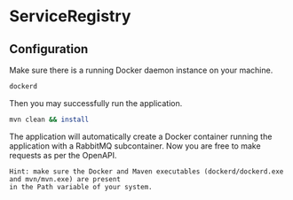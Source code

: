 # ServiceRegistry

## Configuration

Make sure there is a running Docker daemon instance on your machine.

```bash
dockerd
```

Then you may successfully run the application.

```bash
mvn clean && install
```

The application will automatically create a Docker container running the application with a RabbitMQ subcontainer.
Now you are free to make requests as per the OpenAPI.

```
Hint: make sure the Docker and Maven executables (dockerd/dockerd.exe and mvn/mvn.exe) are present
in the Path variable of your system.
```